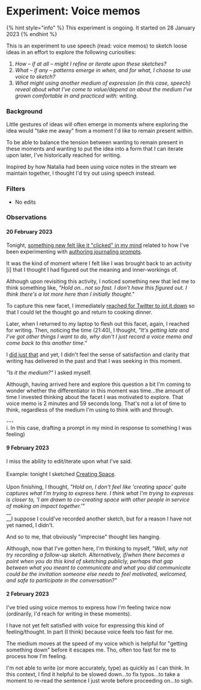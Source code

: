 # Experiment: Voice memos

{% hint style="info" %}
This experiment is ongoing. It started on 28 January 2023&#x20;
{% endhint %}

This is an experiment to use speech (read: voice memos) to sketch loose ideas in an effort to explore the following curiosities:

1. _How – if at all – might I refine or iterate upon these sketches?_
2. _What – if any – patterns emerge in when, and for what, I choose to use voice to sketch?_
3. _What might using another medium of expression (in this case, speech) reveal about what I've come to value/depend on about the medium I've grown comfortable in and practiced with: writing._

### Background

Little gestures of ideas will often emerge in moments where exploring the idea would "take me away" from a moment I'd like to remain present within.

To be able to balance the tension between wanting to remain present in these moments and wanting to put the idea into a form that I can iterate upon later, I've historically reached for writing.

Inspired by how Natalia had been using voice notes in the stream we maintain together, I thought I'd try out using speech  instead. &#x20;

### Filters

* No edits&#x20;

### Observations

#### **20 February 2023**

Tonight, [something new felt like it "clicked" in my mind](https://twitter.com/pingpractice/status/1627869317965684736) related to how I've been experimenting with [authoring journaling prompts](https://www.are.na/peter-pelberg/journaling-prompts-oyhfj1bz7c4).

It was the kind of moment where I felt like I was brought back to an activity \[i] that I thought I had figured out the meaning and inner-workings of.&#x20;

Although upon revisiting this activity, I noticed something new that led me to think something like, _"Hold on...not so fast. I don't have this figured out. I think there's a lot more here than I initially thought."_&#x20;

To capture this new facet, I immediately [reached for Twitter to jot it down](https://twitter.com/pingpractice/status/1627869317965684736) so that I could let the thought go and return to cooking dinner.&#x20;

Later, when I returned to my laptop to flesh out this facet, again, I reached for writing. Then, noticing the time (21:40), I thought, _"It's getting late and I've got other things I want to do, why don't I just record a voice memo and come back to this another time."_

I [did just that](https://www.dropbox.com/s/0u2hnlknkwwvjn7/Prompting%20myself.m4a?dl=0) and yet, I didn't feel the sense of satisfaction and clarity that writing has delivered in the past and that I was seeking in this moment.&#x20;

_"Is it the medium?"_ I asked myself.&#x20;

Although, having arrived here and explore this question a bit I'm coming to wonder whether the differentiator in this moment was time...the amount of time I invested thinking about the facet I was motivated to explore. That voice memo is 2 minutes and 59 seconds long. That's not a lot of time to think, regardless of the medium I'm using to think with and through.

\--- \
i. In this case, drafting a prompt in my mind in response to something I was feeling)&#x20;

#### **9 February 2023**

I miss the ability to edit/iterate upon what I've said. \
\
Example: tonight I sketched [Creating Space](https://www.dropbox.com/s/mlnqccqstomynf6/Creating%20Space.m4a?dl=0). \
\
Upon finishing, I thought, _"Hold on, I don't feel like 'creating space' quite captures what I'm trying to express here. I think what I'm trying to expresss is closer to, 'I am drawn to co-creating space with other people in service of making an impact together.'"_\
__\
__I suppose I could've recorded another sketch, but for a reason I have not yet named, I didn't.&#x20;

And so to me, that obviously "imprecise" thought lies hanging.&#x20;

Although, now that I've gotten here, I'm thinking to myself, _"Well, why not try recording a follow-up sketch. Alternatively, if/when there becomes a point when you do this kind of sketching publicly, perhaps that gap between what you meant to communicate and what you did communicate could be the invitation someone else needs to feel motivated, welcomed, and safe to participate in the conversation?"_

#### **2 February 2023**

I've tried using voice memos to express how I'm feeling twice now (ordinarily, I'd reach for writing in these moments).

I have not yet felt satisfied with voice for expressing this kind of feeling/thought. In part (I think) because voice feels too fast for me.

The medium moves at the speed of my voice which is helpful for "getting something down" before it escapes me. Tho, often too fast for me to process how I'm feeling.

I'm not able to write (or more accurately, type) as quickly as I can think. In this context, I find it helpful to be slowed down...to fix typos...to take a moment to re-read the sentence I just wrote before proceeding on...to sigh.



